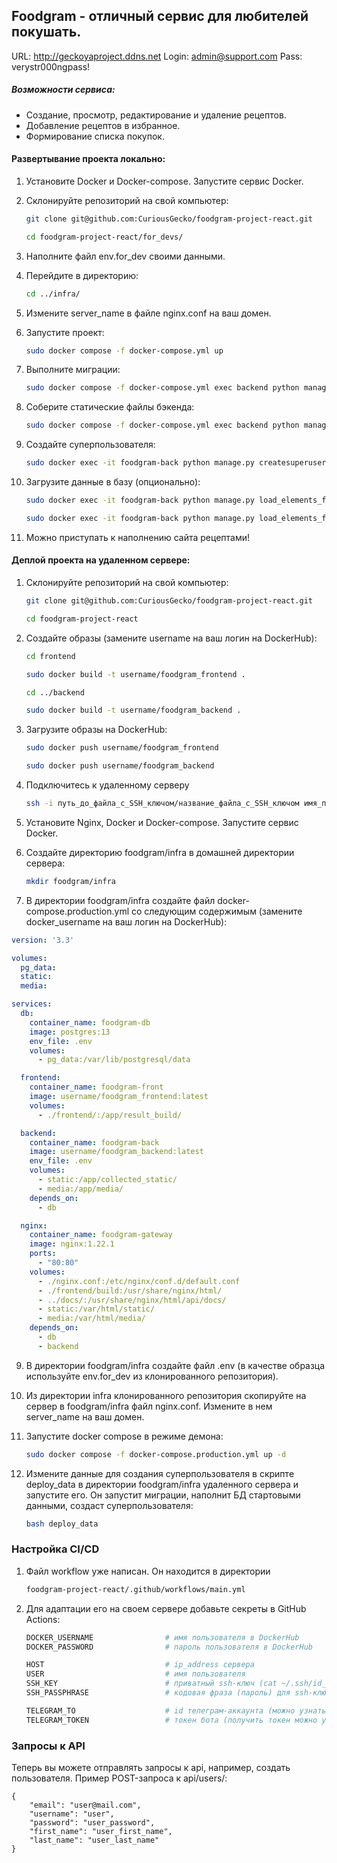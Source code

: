 ## Foodgram - отличный сервис для любителей покушать.

URL: http://geckoyaproject.ddns.net
Login: admin@support.com
Pass: verystr000ngpass!

##### Возможности сервиса:

- Создание, просмотр, редактирование и удаление рецептов.
- Добавление рецептов в избранное.
- Формирование списка покупок.

#### Развертывание проекта локально:

1. Установите Docker и Docker-compose. Запустите сервис Docker.

2. Склонируйте репозиторий на свой компьютер:

    ```bash
    git clone git@github.com:CuriousGecko/foodgram-project-react.git
    ```

    ```bash
    cd foodgram-project-react/for_devs/
    ```

3. Наполните файл env.for_dev своими данными.

4. Перейдите в директорию:

    ```bash
    cd ../infra/
    ```

5. Измените server_name в файле nginx.conf на ваш домен.

6. Запустите проект:

    ```bash
    sudo docker compose -f docker-compose.yml up
    ```

7. Выполните миграции:

    ```bash
    sudo docker compose -f docker-compose.yml exec backend python manage.py migrate
    ```

8. Соберите статические файлы бэкенда:

    ```bash
    sudo docker compose -f docker-compose.yml exec backend python manage.py collectstatic
    ```

9. Создайте суперпользователя:

    ```bash
    sudo docker exec -it foodgram-back python manage.py createsuperuser
    ```

10. Загрузите данные в базу (опционально):

    ```bash
    sudo docker exec -it foodgram-back python manage.py load_elements_from_json --file_path ./data_for_load/ingredients.json --model_name Ingredient --app_name recipes
    ```

    ```bash
    sudo docker exec -it foodgram-back python manage.py load_elements_from_json --file_path ./data_for_load/tags.json --model_name Tag --app_name recipes
    ```

11. Можно приступать к наполнению сайта рецептами!


#### Деплой проекта на удаленном сервере:
1. Склонируйте репозиторий на свой компьютер:

    ```bash
    git clone git@github.com:CuriousGecko/foodgram-project-react.git
    ```

    ```bash
    cd foodgram-project-react
    ```

2. Создайте образы (замените username на ваш логин на DockerHub):

    ```bash
    cd frontend
    ```

    ```bash
    sudo docker build -t username/foodgram_frontend .
    ```

    ```bash
    cd ../backend
    ```

    ```bash
    sudo docker build -t username/foodgram_backend .
    ```

4. Загрузите образы на DockerHub:

    ```bash
    sudo docker push username/foodgram_frontend
    ```

    ```bash
    sudo docker push username/foodgram_backend
    ```

5. Подключитесь к удаленному серверу

    ```bash
    ssh -i путь_до_файла_с_SSH_ключом/название_файла_с_SSH_ключом имя_пользователя@ip_адрес_сервера
    ```

6. Установите Nginx, Docker и Docker-compose. Запустите сервис Docker.

7. Создайте директорию foodgram/infra в домашней директории сервера:

    ```bash
    mkdir foodgram/infra
    ```

8. В директории foodgram/infra создайте файл docker-compose.production.yml со следующим содержимым (замените docker_username на ваш логин на DockerHub):

```yaml
version: '3.3'

volumes:
  pg_data:
  static:
  media:

services:
  db:
    container_name: foodgram-db
    image: postgres:13
    env_file: .env
    volumes:
      - pg_data:/var/lib/postgresql/data

  frontend:
    container_name: foodgram-front
    image: username/foodgram_frontend:latest
    volumes:
      - ./frontend/:/app/result_build/

  backend:
    container_name: foodgram-back
    image: username/foodgram_backend:latest
    env_file: .env
    volumes:
      - static:/app/collected_static/
      - media:/app/media/
    depends_on:
      - db

  nginx:
    container_name: foodgram-gateway
    image: nginx:1.22.1
    ports:
      - "80:80"
    volumes:
      - ./nginx.conf:/etc/nginx/conf.d/default.conf
      - ./frontend/build:/usr/share/nginx/html/
      - ../docs/:/usr/share/nginx/html/api/docs/
      - static:/var/html/static/
      - media:/var/html/media/
    depends_on:
      - db
      - backend
```

9. В директории foodgram/infra создайте файл .env (в качестве образца используйте env.for_dev из клонированного репозитория).

10. Из директории infra клонированного репозитория скопируйте на сервер в foodgram/infra файл nginx.conf. Измените в нем server_name на ваш домен.

11. Запустите docker compose в режиме демона:

    ```bash
    sudo docker compose -f docker-compose.production.yml up -d
    ```

12. Измените данные для создания суперпользователя в скрипте deploy_data в директории foodgram/infra удаленного сервера и запустите его. Он запустит миграции, наполнит БД стартовыми данными, создаст суперпользователя:

    ```bash
    bash deploy_data
    ```

### Настройка CI/CD

1. Файл workflow уже написан. Он находится в директории

    ```bash
    foodgram-project-react/.github/workflows/main.yml
    ```

2. Для адаптации его на своем сервере добавьте секреты в GitHub Actions:

    ```bash
    DOCKER_USERNAME                # имя пользователя в DockerHub
    DOCKER_PASSWORD                # пароль пользователя в DockerHub

    HOST                           # ip_address сервера
    USER                           # имя пользователя
    SSH_KEY                        # приватный ssh-ключ (cat ~/.ssh/id_rsa)
    SSH_PASSPHRASE                 # кодовая фраза (пароль) для ssh-ключа

    TELEGRAM_TO                    # id телеграм-аккаунта (можно узнать у @userinfobot, команда /start)
    TELEGRAM_TOKEN                 # токен бота (получить токен можно у @BotFather, /token, имя бота)
    ```

### Запросы к API

Теперь вы можете отправлять запросы к api, например, создать пользователя. Пример POST-запроса к api/users/:

```
{
    "email": "user@mail.com",
    "username": "user",
    "password": "user_password",
    "first_name": "user_first_name",
    "last_name": "user_last_name"
}
```
